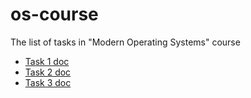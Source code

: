 # os-course

The list of tasks in "Modern Operating Systems" course

* [Task 1 doc](https://github.com/lost-dt/os-course/blob/master/Task1/Task1Doc.docx)
* [Task 2 doc](https://github.com/lost-dt/os-course/blob/master/Task2/Task2Doc.docx)
* [Task 3 doc](https://github.com/lost-dt/os-course/blob/master/Task3/Task3Doc.docx)
